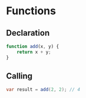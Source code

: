 # Functions

## Declaration

```js
function add(x, y) {
    return x + y;
}
```

## Calling

```java
var result = add(2, 2); // 4
```